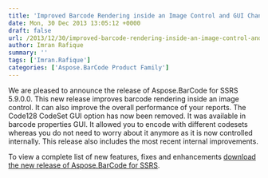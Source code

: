 ```yaml
---
title: 'Improved Barcode Rendering inside an Image Control and GUI Changes in Aspose.BarCode for SSRS 5.9.0'
date: Mon, 30 Dec 2013 13:05:12 +0000
draft: false
url: /2013/12/30/improved-barcode-rendering-inside-an-image-control-and-gui-changes-in-aspose.barcode-for-ssrs-5.9.0/
author: Imran Rafique
summary: ''
tags: ['Imran.Rafique']
categories: ['Aspose.BarCode Product Family']
---
```


[](https://blog.aspose.com/wp-content/uploads/sites/2/2012/04/aspose.barcode-logo2.jpg)We are pleased to announce the release of Aspose.BarCode for SSRS 5.9.0.0. This new release improves barcode rendering inside an image control. It can also improve the overall performance of your reports. The Code128 CodeSet GUI option has now been removed. It was available in barcode properties GUI. It allowed you to encode with different codesets whereas you do not need to worry about it anymore as it is now controlled internally. This release also includes the most recent internal improvements.

To view a complete list of new features, fixes and enhancements [download the new release of Aspose.BarCode for SSRS][1].




[1]: http://www.aspose.com/community/files/52/ssrs-rendering-extensions/aspose.barcode-for-reporting-services/default.aspx





